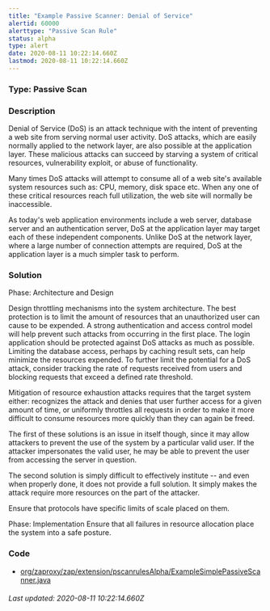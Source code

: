 ```yaml
---
title: "Example Passive Scanner: Denial of Service"
alertid: 60000
alerttype: "Passive Scan Rule"
status: alpha
type: alert
date: 2020-08-11 10:22:14.660Z
lastmod: 2020-08-11 10:22:14.660Z
---
```

### Type: Passive Scan

### Description
Denial of Service (DoS) is an attack technique with the intent of preventing a web site from serving normal user activity. DoS attacks, which are easily normally applied to the network layer, are also possible at the application layer. These malicious attacks can succeed by starving a system of critical resources, vulnerability exploit, or abuse of functionality.

Many times DoS attacks will attempt to consume all of a web site's available system resources such as: CPU, memory, disk space etc. When any one of these critical resources reach full utilization, the web site will normally be inaccessible.

As today's web application environments include a web server, database server and an authentication server, DoS at the application layer may target each of these independent components. Unlike DoS at the network layer, where a large number of connection attempts are required, DoS at the application layer is a much simpler task to perform.

### Solution

Phase: Architecture and Design

Design throttling mechanisms into the system architecture. The best protection is to limit the amount of resources that an unauthorized user can cause to be expended. A strong authentication and access control model will help prevent such attacks from occurring in the first place. The login application should be protected against DoS attacks as much as possible. Limiting the database access, perhaps by caching result sets, can help minimize the resources expended. To further limit the potential for a DoS attack, consider tracking the rate of requests received from users and blocking requests that exceed a defined rate threshold.

Mitigation of resource exhaustion attacks requires that the target system either:
      recognizes the attack and denies that user further access for a given amount of time, or
      uniformly throttles all requests in order to make it more difficult to consume resources more quickly than they can again be freed. 

The first of these solutions is an issue in itself though, since it may allow attackers to prevent the use of the system by a particular valid user. If the attacker impersonates the valid user, he may be able to prevent the user from accessing the server in question.

The second solution is simply difficult to effectively institute -- and even when properly done, it does not provide a full solution. It simply makes the attack require more resources on the part of the attacker.

Ensure that protocols have specific limits of scale placed on them.

Phase: Implementation
Ensure that all failures in resource allocation place the system into a safe posture.

### Code

 * [org/zaproxy/zap/extension/pscanrulesAlpha/ExampleSimplePassiveScanner.java](https://github.com/zaproxy/zap-extensions/blob/master/addOns/pscanrulesAlpha/src/main/java/org/zaproxy/zap/extension/pscanrulesAlpha/ExampleSimplePassiveScanner.java)

###### Last updated: 2020-08-11 10:22:14.660Z
